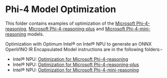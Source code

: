 # Phi-4 Model Optimization

This folder contains examples of optimization of the [Microsoft Phi-4-reasoning](https://huggingface.co/microsoft/Phi-4-reasoning), [Microsoft Phi-4-reasoning-plus](https://huggingface.co/microsoft/Phi-4-reasoning-plus) and [Microsoft Phi-4-mini-reasoning](https://huggingface.co/microsoft/Phi-4-mini-reasoning) models.

Optimization with Optimum Intel® on Intel® NPU to generate an ONNX OpenVINO IR Encapsulated Model instructions are in the following folders:-

- Intel® NPU: [Optimization for Microsoft Phi-4-reasoning](./phi_4_reasoning/)
- Intel® NPU: [Optimization for Microsoft Phi-4-reasoning-plus](./phi_4_reasoning_plus/)
- Intel® NPU: [Optimization for Microsoft Phi-4-mini-reasoning](./phi_4_mini_reasoning/)
